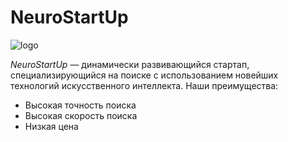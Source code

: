 # NeuroStartUp

![logo](https://github.com/user-attachments/assets/a11b579c-0a72-40e6-abaa-484ebe173050)

*NeuroStartUp* — динамически развивающийся стартап, специализирующийся на поиске с использованием новейших технологий искусственного интеллекта. Наши преимущества:

* Высокая точность поиска
* Высокая скорость поиска
* Низкая цена




